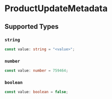 # ProductUpdateMetadata


## Supported Types

### `string`

```typescript
const value: string = "<value>";
```

### `number`

```typescript
const value: number = 759464;
```

### `boolean`

```typescript
const value: boolean = false;
```

